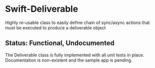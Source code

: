 # Swift-Deliverable
Highly re-usable class to easily define chain of sync/async actions that must be executed to produce a deliverable object

## Status: Functional, Undocumented
The Deliverable class is fully implemented with all unit tests in place.  Documentation is non-existent and the sample app is pending.
